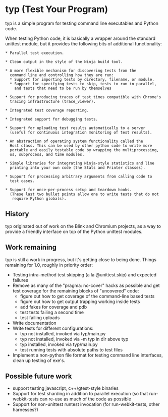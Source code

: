 typ (Test Your Program)
=======================
typ is a simple program for testing command line executables and Python code.

When testing Python code, it is basically a wrapper around the standard
unittest module, but it provides the following bits of additional
functionality:

    * Parallel test execution.

    * Clean output in the style of the Ninja build tool.

    * A more flexible mechanism for discovering tests from the
      command line and controlling how they are run:
      * Support for importing tests by directory, filename, or module.
      * Support for specifying tests to skip, tests to run in parallel,
        and tests that need to be run by themselves

    * Support for producing traces of test times compatible with Chrome's
      tracing infrastructure (trace_viewer).

    * Integrated test coverage reporting.

    * Integrated support for debugging tests.

    * Support for uploading test results automatically to a server
      (useful for continuous integration monitoring of test results).

    * An abstraction of operating system functionality called the
      Host class. This can be used by other python code to write more
      portable and easily testable code by wrapping the multiprocessing,
      os, subprocess, and time modules.

    * Simple libraries for integrating Ninja-style statistics and line
      printing into your own code (the Stats and Printer classes).

    * Support for processing arbitrary arguments from calling code to
      test cases.

    * Support for once-per-process setup and teardown hooks.
      (These last two bullet points allow one to write tests that do not
       require Python globals).

History
------------

typ originated out of work on the Blink and Chromium projects, as a way to 
provide a friendly interface on top of the Python unittest modules.

Work remaining
--------------

typ is still a work in progress, but it's getting close to being done.
Things remaining for 1.0, roughly in priority order:

- Testing intra-method test skipping (a la @unittest.skip) and 
  expected failures
- Remove as many of the "pragma: no-cover" hacks as possible and get test
  coverage for the remaining blocks of "uncovered" code:
  - figure out how to get coverage of the command-line based tests
  - figure out how to get output trapping working inside tests
  - add fakes for coverage and pdb
  - test tests failing a second time
  - test failing uploads
- Write documentation
- Write tests for different configurations:
  - typ not installed, invoked via typ/main.py
  - typ not installed, invoked via -m typ in dir above typ
  - typ installed, invoked via typ/main.py
  - test running tests with absolute paths to test files
- Implement a non-python file format for testing command line interfaces,
  clean up testing of exe's.

Possible future work
--------------------

- support testing javascript, c++/gtest-style binaries
- Support for test sharding in addition to parallel execution (so that
  run-webkit-tests can re-use as much of the code as possible
- Support for non-unittest runtest invocation (for run-webkit-tests,
  other harnesses?)
